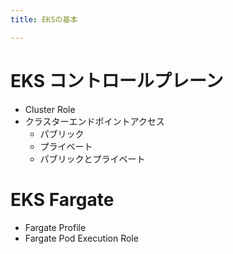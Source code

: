 ```yaml
---
title: EKSの基本

---
```


# EKS コントロールプレーン
- Cluster Role
- クラスターエンドポイントアクセス
  - パブリック
  - プライベート
  - パブリックとプライベート

# EKS Fargate
- Fargate Profile
- Fargate Pod Execution Role
